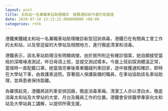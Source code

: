 ```yaml
---
layout: post
title: 太和站一名兼職車站助理確診　接獲通知前今晨仍有當值
date: 2020-07-10 13:13:22.000000000 +08:00
categories: rthk
---
```


港鐵東鐵綫太和站一名兼職車站助理確診新型冠狀病毒，港鐵已在有關員工曾工作的太和站，以及曾逗留的大學站及相關地方，進行徹底清潔和消毒。

港鐵表示，該名車站助理沒有明顯病徵，由於居所附近有確診個案，她自願接受當局的深喉唾液測試，昨日毋須上班，並提交測試樣本。今晨上班前探測體溫正常，當值時一直配戴口罩。她當值完畢後乘東鐵綫列車回家，途中接獲通知確診，即時在大學站下車，由救護車送院。穿著個人保護裝備的職員，在車站協助該名車站助理，並與患者保持距離。

為審慎起見，港鐵將該列車安排回廠，徹底消毒車廂，清潔工人亦以漂白水，徹底消毒太和站及大學站的大堂、月台及職員工作的位置。港鐵會安排醫學專家向太和站及大學站員工講解，以提供所需支援。
